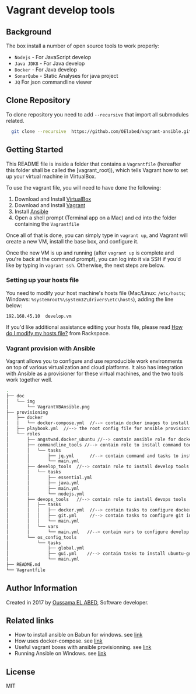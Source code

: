 # Vagrant develop tools

## Background
The box install a number of open source tools to work properly:

* `Nodejs` - For JavaScript develop 
* `Java JDK8` - For Java develop 
* `Docker` - For Java develop 
* `SonarQube` - Static Analyses for java project 
* `JQ` For json commandline viewer

## Clone Repository

To clone repository you need to add `--recursive` that import all submodules related. 

```sh
  git clone --recursive  https://github.com/OElabed/vagrant-ansible.git
```
## Getting Started

This README file is inside a folder that contains a `Vagrantfile` (hereafter this folder shall be called the [vagrant_root]), which tells Vagrant how to set up your virtual machine in VirtualBox.

To use the vagrant file, you will need to have done the following:

  1. Download and Install [VirtualBox](https://www.virtualbox.org/wiki/Downloads)
  2. Download and Install [Vagrant](https://www.vagrantup.com/downloads.html)
  3. Install [Ansible](http://docs.ansible.com/intro_installation.html)
  4. Open a shell prompt (Terminal app on a Mac) and cd into the folder containing the `Vagrantfile`

Once all of that is done, you can simply type in `vagrant up`, and Vagrant will create a new VM, install the base box, and configure it.

Once the new VM is up and running (after `vagrant up` is complete and you're back at the command prompt), you can log into it via SSH if you'd like by typing in `vagrant ssh`. Otherwise, the next steps are below.

### Setting up your hosts file

You need to modify your host machine's hosts file (Mac/Linux: `/etc/hosts`; Windows: `%systemroot%\system32\drivers\etc\hosts`), adding the line below:

    192.168.45.10  develop.vm

If you'd like additional assistance editing your hosts file, please read [How do I modify my hosts file?](http://www.rackspace.com/knowledge_center/article/how-do-i-modify-my-hosts-file) from Rackspace.

### Vagrant provision with Ansible
Vagrant allows you to configure and use reproducible work environments on top of various virtualization and cloud platforms. It also has integration with Ansible as a provisioner for these virtual machines, and the two tools work together well.

```sh
.
├── doc
│   └── img
│       └── VagrantVBAnsible.png
├── provisioning
│   ├── docker
│   │   └── docker-compose.yml  //--> contain docker images to install 
│   ├── playbook.yml  //--> the root config file for ansible provisioning
│   └── roles
│       ├── angstwad.docker_ubuntu //--> contain ansible role for docker tools
│       ├── commandline_tools //--> contain role to install command tools
│       │   └── tasks
│       │       ├── jq.yml      //--> contain command and tasks to install JQ 
│       │       └── main.yml
│       ├── develop_tools  //--> contain role to install develop tools
│       │   └── tasks
│       │       ├── essential.yml
│       │       ├── java.yml
│       │       ├── main.yml
│       │       └── nodejs.yml
│       ├── devops_tools   //--> contain role to install devops tools
│       │   ├── tasks
│       │   │   ├── docker.yml  //--> contain tasks to configure docker install
│       │   │   ├── git.yml  	//--> contain tasks to configure git install
│       │   │   └── main.yml
│       │   └── vars
│       │       └── main.yml   //--> contain vars to configure develop role
│       └── os_config_tools
│           └── tasks
│               ├── global.yml
│               ├── gui.yml    //--> contain tasks to install ubuntu-gui 
│               └── main.yml
├── README.md
└── Vagrantfile              
```

## Author Information

Created in 2017 by [Oussama EL ABED](https://github.com/OElabed), Software developer.

## Related links
- How to install ansible on Babun for windows. see [link](https://www.azavea.com/blog/2014/10/30/running-vagrant-with-ansible-provisioning-on-windows/) 
- How uses docker-compose. see [link](https://docs.docker.com/compose/gettingstarted/)
- Useful vagrant boxes with ansible provisionning. see [link](https://github.com/geerlingguy/ansible-vagrant-examples)
- Running Ansible on Windows. see [link](https://gist.github.com/maurizi/325387aee9ea94fbf903)

License
----

MIT